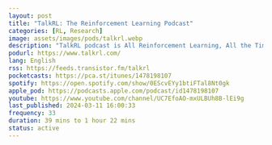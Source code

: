```yaml
---
layout: post
title: "TalkRL: The Reinforcement Learning Podcast"
categories: [RL, Research]
image: assets/images/pods/talkrl.webp
description: "TalkRL podcast is All Reinforcement Learning, All the Time. In-depth interviews with brilliant people at the forefront of RL research and practice. Guests from places like MILA, MIT, DeepMind, Amii, Google Brain, Brown, Caltech, Vector Institute and more. Hosted by Robin Ranjit Singh Chauhan. Technical content."
podurl: https://www.talkrl.com/
lang: English
rss: https://feeds.transistor.fm/talkrl
pocketcasts: https://pca.st/itunes/1478198107
spotify: https://open.spotify.com/show/0EScvEYy1btiFTal8Nt0gk
apple_pod: https://podcasts.apple.com/podcast/id1478198107
youtube: https://www.youtube.com/channel/UC7EfoAO-mxULBUh8B-lEi9g
last_published: 2024-03-11 16:00:33
frequency: 33
duration: 39 mins to 1 hour 22 mins
status: active
---
```

